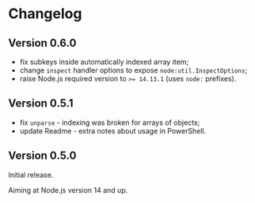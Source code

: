 # Changelog

## Version 0.6.0

- fix subkeys inside automatically indexed array item;
- change `inspect` handler options to expose `node:util.InspectOptions`;
- raise Node.js required version to `>= 14.13.1` (uses `node:` prefixes).

## Version 0.5.1

- fix `unparse` - indexing was broken for arrays of objects;
- update Readme - extra notes about usage in PowerShell.

## Version 0.5.0

Initial release.

Aiming at Node.js version 14 and up.
